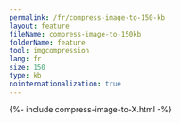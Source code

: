 ```yaml
---
permalink: /fr/compress-image-to-150-kb
layout: feature
fileName: compress-image-to-150kb
folderName: feature
tool: imgcompression
lang: fr
size: 150
type: kb
nointernationalization: true
---
```

{%- include compress-image-to-X.html -%}       
